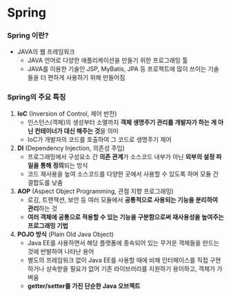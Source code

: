 # Spring
### Spring 이란?
* JAVA의 웹 프레임워크
  * JAVA 언어로 다양한 애플리케이션을 만들기 위한 프로그래밍 툴
  * JAVA를 이용한 기술인 JSP, MyBatis, JPA 등 프로젝트에 많이 쓰이는 기술들을 더 편하게 사용하기 위해 만들어짐
### Spring의 주요 특징
1. **IoC** (Inversion of Control, 제어 반전)
    * 인스턴스(객체)의 생성부터 소멸까지 **객체 생명주기 관리를 개발자가 하는 게 아닌 컨테이너가 대신 해주는 것**을 의미
    * IoC가 개발자의 코드를 호출하여 그 코드로 생명주기 제어
2. **DI** (Dependency Injection, 의존성 주입)
    * 프로그래밍에서 구성요소 간 **의존 관계**가 소스코드 내부가 아닌 **외부의 설정 파일을 통해 정의**되는 방식
    * 코드 재사용을 높여 소스코드를 다양한 곳에서 사용할 수 있도록 하며 모듈 간 결합도를 낮춤
3. **AOP** (Aspect Object Programming, 관점 지향 프로그래밍)
    * 로깅, 트랜잭션, 보안 등 여러 모듈에서 **공통적으로 사용되는 기능을 분리하여 관리**하는 것
    * **여러 객체에 공통으로 적용할 수 있는 기능을 구분함으로써 재사용성을 높여주는 프로그래밍 기법**
4. **POJO 방식** (Plain Old Java Object)
    * Java EE를 사용하면서 해당 플랫폼에 종속되어 있는 무거운 객체들을 만드는 것에 반발하여 나타난 용어
    * 별도의 프레임워크 없이 Java EE를 사용할 때에 비해 인터페이스를 직접 구현하거나 상속받을 필요가 없어 기존 라이브러리를 지원하기 용이하고, 객체가 가벼움
    * **getter/setter를 가진 단순한 Java 오브젝트**
